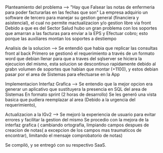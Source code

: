 Planteamiento del problema --> "Hay que Falsear las notas de enfermeria para poder facturarlas en las fechas que son"
  La empresa adquirio un software de tercero para manejar su gestion general (financiera y asistencial), el cual no permite mactualizacion y/o gestion libre via front
  Debido a que es del Sector Salud hubo un gran problema con los soportes que amarran a las facturas para enviar a la EPS y Efectuar cobro; esto porque las auxiliares montan los soportes a destiempo

Analisis de la solucion --> Se entendió que habia que replicar las consultas front al back
  Primero se gestionó el requerimiento a través de un formato word que debian llenar para que a traves del sqlserver se hiciera la ejecucion del mismo,
  esta solucion se descontinuo rapidamente debido al grabn volumen de soportes que habian que montar (+1100), y estos debian pasar por el area de Sistemas para efectuarse en la App
  
Implementacion Interfaz Grafica --> Se entendio que la mejor opcion era generar un aplicativo que sustituyera la presencia en SQL del area de Sistemas
  En formato sprint (2 horas de desarrollo) Se les generó una vista basica que pudiera reemplazar al area (Debido a la urgencia del requerimiento),

Actualizacion a la IGv2 --> Se mejoró la experiencia de usuario para evitar errores y facilitar la gestion del mismo
  Se procedio con la mejora de la interfaz grafica ( cambiando ortografia, limpiando campos despues de creacion de notas( a excepcion de los campos mas traumaticos de encontrar),
  limitando el mensaje comprobatorio de notas)

Se compiló, y se entregó con su respectivo SaaS.


